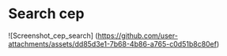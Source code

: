 # Search cep


![Screenshot_cep_search] (https://github.com/user-attachments/assets/dd85d3e1-7b68-4b86-a765-c0d51b8c80ef)
